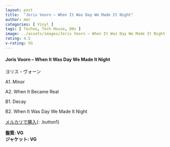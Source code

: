 ```yaml
---
layout: post
title:  "Joris Voorn – When It Was Day We Made It Night"
author: mmr
categories: [ Vinyl ]
tags: [ Techno, Tech House, 00s ]
image: ../assets/images/Joris Voorn – When It Was Day We Made It Night.jpg
rating: 4.5
v-rating: VG
---
```


#### Joris Voorn – When It Was Day We Made It Night

ヨリス・ヴォーン

A1. Minor

A2. When It Became Real

B1. Decay

B2. When It Was Day We Made It Night

[メルカリで購入](https://jp.mercari.com/item/m54807852331?afid=6142608987){: .button1}

<div class="mt-4 mb-4 d-flex align-items-center">
<strong class="mr-1">盤質: VG</strong>
</div>
<div class="mt-4 mb-4 d-flex align-items-center">
<strong class="mr-1">ジャケット: VG</strong>
</div>
